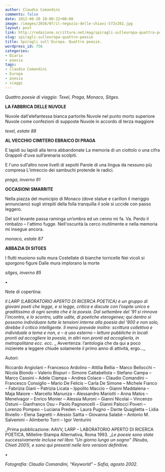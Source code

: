 ```yaml
---
author: Claudio Comandini
comments: false
date: 2012-06-20 10:00:22+00:00
image: /images/2016/07/il-negozio-delle-chiavi-572x381.jpg
layout: post
link: http://redazione.scritture.net/mag/spiragli-sulleuropa-quattro-poesie/
slug: spiragli-sulleuropa-quattro-poesie
title: Spiragli sull'Europa. Quattro poesie.
wordpress_id: 756
categories:
- Diario
- poesia
tags:
- Claudio Comandini
- Europa
- poesia
- viaggi
---
```


_Quattro poesie di viaggio: Texel, Praga, Monaco, Sitges._



**LA FABBRICA DELLE NUVOLE**

Nuvole dall'elefantessa bianca partorite
Nuvole nel punto morto superiore
Nuvole come confezioni di supposte
Nuvole in accordo di terza maggiore

_texel, estate 88_

<!-- more -->

**AL VECCHIO CIMITERO EBRAICO DI PRAGA**

E lapidi su lapidi alla terra abbandonate
La memoria di un ciottolo o una cifra
Grappoli d'uva sull’arenaria scolpiti.

E l'uno sull’altro nove livelli di sepolti
Parole di una lingua da nessuno più compresa
L’intreccio dei sambuchi protende le radici.

_praga, inverno 91_



**OCCASIONI SMARRITE**

Nella piazza del municipio di Monaco
(dove statue e carillon il meriggio annunciano)
sugli strepiti della folla tranquilla
il sole si uccide con passo leggero.

Del sol levante passa raminga un’ombra
ed un cenno mi fa.
Va. Perdo il rimbalzo – l'attimo fugge.
Nell'oscurità la cerco inutilmente
e nella memoria mi insegue ancora.

_monaco, estate 87_



**ABBAZIA DI SITGES**

I flutti muoiono sulle mura
Costellate di bianche torricelle
Nei vicoli si sporgono figure
Dalle mura implorano la morte

_sitges, inverno 85_

•

Note di copertina:

_Il LARP (LABORATORIO APERTO DI RICERCA POETICA) è un gruppo di giovani poeti che legge, e si legge, critica e discute con l’ospite unico e graditissimo di ogni serata che è la poesia. Dal settembre del ’91 si rinnova l’incontro, e lo scontro, udite udite, di poetiche eterogenee; qui dentro si possono individuare tutte le tensioni interne alla poesia del ’900 e non solo, direbbe il critico intelligente. Il menù prevede inoltre: scrittura collettiva e individuale a tema e non, e – a uso esterno – letture pubbliche in locali pronti ad accogliere la poesia, in altri non pronti ad accoglierla, in metropolitana ecc. ecc._
_ Avvertenza: l’antologia che da qui a poco inizierete a leggere chiude solamente il primo anno di attività, ergo…_

Autori:

Riccardo Angiolani – Francesco Ardolino – Attilia Bellia – Marco Bellocchi – Nicola Biondo – Valerio Bispuri – Simone Caltabellota – Stefano Campa – Marco Cassini – Adele Ciampa – Andrea Colace – Claudio Comandini – Francesco Consiglio – Mario De Felicis – Carla De Simone – Michele Fianco – Fabrizia Gianì – Patrizia Licata – Ippolito Maccio – Gianni Maddalena – Maja Maiore – Marcello Manunza – Alessandro Mariotti – Anna Matos – Menelvagor – Enrico Monier – Alessia Muroni – Gianni Nicolai – Vincenzo Ostuni – Gianfranco Osu – Paolo Pagnoncelli – Gianni Palocci Poveri – Lorenzo Pompeo – Luciana Preden – Laura Pugno – Dante Quaglietta – Lidia Riviello – Elena Sagretti – Alessio Saitta – Giovanna Salabè – Antonio M. Salvemini – Alimberto Torri – Igor Venturini

_Prima pubblicazione: AAVV, LARP – LABORATORIO APERTO DI RICERCA POETICA, Millelire-Stampa Alternativa, Roma 1993. __Le poesie sono state successivamente incluse nel libro "Un giorno lungo un sogno" (Noubs, Chieti 2001), e sono qui presenti nelle loro versioni definitive._

•

_Fotografia: Claudio Comandini, “Keyworld” – Sofia, agosto 2002._
